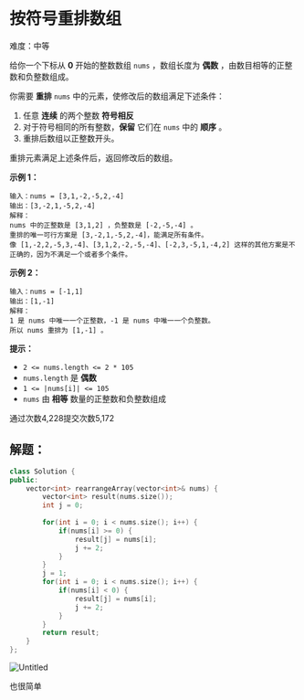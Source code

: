 # 按符号重排数组

难度：中等

给你一个下标从 **0** 开始的整数数组 `nums` ，数组长度为 **偶数** ，由数目相等的正整数和负整数组成。

你需要 **重排** `nums` 中的元素，使修改后的数组满足下述条件：

1. 任意 **连续** 的两个整数 **符号相反**
2. 对于符号相同的所有整数，**保留** 它们在 `nums` 中的 **顺序** 。
3. 重排后数组以正整数开头。

重排元素满足上述条件后，返回修改后的数组。

**示例 1：**

```
输入：nums = [3,1,-2,-5,2,-4]
输出：[3,-2,1,-5,2,-4]
解释：
nums 中的正整数是 [3,1,2] ，负整数是 [-2,-5,-4] 。
重排的唯一可行方案是 [3,-2,1,-5,2,-4]，能满足所有条件。
像 [1,-2,2,-5,3,-4]、[3,1,2,-2,-5,-4]、[-2,3,-5,1,-4,2] 这样的其他方案是不正确的，因为不满足一个或者多个条件。
```

**示例 2：**

```
输入：nums = [-1,1]
输出：[1,-1]
解释：
1 是 nums 中唯一一个正整数，-1 是 nums 中唯一一个负整数。
所以 nums 重排为 [1,-1] 。
```

**提示：**

- `2 <= nums.length <= 2 * 105`
- `nums.length` 是 **偶数**
- `1 <= |nums[i]| <= 105`
- `nums` 由 **相等** 数量的正整数和负整数组成

通过次数4,228提交次数5,172

## 解题：

```cpp
class Solution {
public:
    vector<int> rearrangeArray(vector<int>& nums) {
        vector<int> result(nums.size());
        int j = 0;
        
        for(int i = 0; i < nums.size(); i++) {
            if(nums[i] >= 0) {
                result[j] = nums[i];
                j += 2;
            }
        }
        j = 1;
        for(int i = 0; i < nums.size(); i++) {
            if(nums[i] < 0) {
                result[j] = nums[i];
                j += 2;
            }
        }
        return result;
    }
};
```

![Untitled](https://s3-us-west-2.amazonaws.com/secure.notion-static.com/b51da2f0-85f6-45cc-a8a4-476e128da9e6/Untitled.png)

也很简单